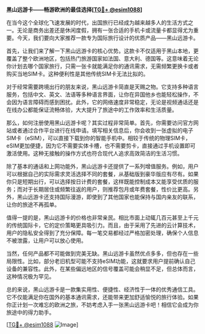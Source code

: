 **黑山远游卡——畅游欧洲的最佳选择[[TG💪+ @esim1088](https://t.me/s/esim1088)]**

在当今这个全球化飞速发展的时代，出国旅行已经成为越来越多人的生活方式之一。无论是商务出差还是休闲度假，拥有一张合适的手机卡或流量卡都显得尤为重要。今天，我们要向大家推荐一款专为国际旅行设计的优质产品——黑山远游卡。

首先，让我们来了解一下黑山远游卡的核心优势。这款卡不仅适用于黑山本地，更覆盖了整个欧洲地区，包括热门旅游国家如法国、意大利、德国等。这意味着无论你计划去哪个国家旅行，只需一张卡就能满足你的通讯需求，无需频繁更换卡或者购买当地SIM卡。这种便利性是其他传统SIM卡无法比拟的。

对于经常需要跨境出行的朋友来说，黑山远游卡简直是天赐之物。它支持多种语言服务，包括中文、英文、法语等多种语言界面，让你在异国他乡也能轻松操作，不会因为语言障碍而感到困扰。此外，它的网络速度非常稳定，无论是视频通话还是在线办公都能保证流畅体验，大大提升了旅途中的工作效率和生活质量。

那么，如何注册使用黑山远游卡呢？其实过程非常简单。首先，你需要访问官方网站或者通过合作平台进行在线申请。填写相关信息后，你会收到一张虚拟的电子SIM卡（eSIM），可以直接下载到你的智能手机中。相较于传统的物理SIM卡，eSIM更加便捷，因为它不需要实体卡槽，也不需要剪卡，直接通过手机设置即可激活使用。这种无接触的操作方式也符合现代人追求高效简洁的生活习惯。

除了基本的通话和上网功能外，黑山远游卡还提供了一系列增值服务。例如，用户可以根据自己的实际需求灵活选择不同的套餐，从基础版到豪华版应有尽有。如果你只是短期出行，可以选择按日计费的套餐，这样既能控制成本又能享受优质的服务；而对于长期居住或频繁往返的用户，则推荐包月或年费套餐，性价比更高。另外，黑山远游卡还支持国际漫游，即使到了其他国家也能保持与国内亲友的联系，让你的旅途不再孤单。

值得一提的是，黑山远游卡的价格也非常亲民。相比市面上动辄几百元甚至上千元的传统国际卡，它的定价策略更具吸引力。而且，由于采用了先进的云计算技术，用户的隐私安全得到了充分保障。每一笔交易都经过严格加密处理，确保个人信息不被泄露，让用户可以放心使用。

当然，任何产品都不可能做到完美无缺。黑山远游卡虽然优点多多，但也存在一些局限性。比如，部分老旧机型可能不支持eSIM功能，这就要求用户提前确认自己设备的兼容性。此外，在某些偏远地区的信号覆盖可能会稍显不足，但总体而言，这种情况极为罕见。

总的来说，黑山远游卡是一款集实用性、便捷性、经济性于一体的优秀通信工具。它不仅能满足你在国外的基本通讯需求，还能带来更加舒适愉悦的旅行体验。如果你正计划一次难忘的欧洲之旅，不妨考虑入手一张黑山远游卡吧！相信它会成为你旅途中的得力助手。

[[TG💪+ @esim1088](https://t.me/s/esim1088) ![Image](https://i.postimg.cc/4NQfJmqS/Snipaste-2025-05-13-00-14-12.png)]